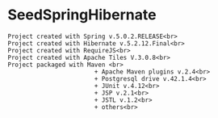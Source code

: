 # SeedSpringHibernate
    Project created with Spring v.5.0.2.RELEASE<br>
    Project created with Hibernate v.5.2.12.Final<br>
    Project created with RequireJS<br>
    Project created with Apache Tiles V.3.0.8<br>
    Project packaged with Maven <br>
                            + Apache Maven plugins v.2.4<br>
                            + Postgresql drive v.42.1.4<br>
                            + JUnit v.4.12<br>
                            + JSP v.2.1<br>
                            + JSTL v.1.2<br>
                            + others<br>
